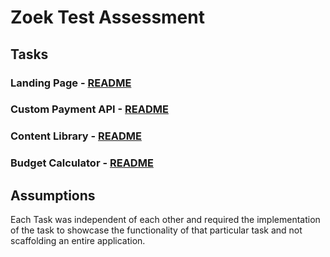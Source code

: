 # Zoek Test Assessment

## Tasks

### Landing Page - [README](landing_page/README.md)

### Custom Payment API - [README](custom_payment_api/README.md)

### Content Library - [README](content_library/README.md)

### Budget Calculator - [README](budget_calculator/README.md)

## Assumptions

Each Task was independent of each other and required the implementation of the task to showcase the functionality of that particular task and not scaffolding an entire application.
